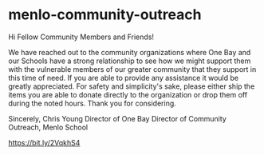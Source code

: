 # menlo-community-outreach

Hi Fellow Community Members and Friends!

We have reached out to the community organizations where One Bay and our Schools have a strong relationship to see how we might support them with the vulnerable members of our greater community that they support in this time of need.  If you are able to provide any assistance it would be greatly appreciated. For safety and simplicity's sake, please either ship the items you are able to donate directly to the organization or drop them off during the noted hours. Thank you for considering.

Sincerely,
Chris Young
Director of One Bay
Director of Community Outreach, Menlo School

https://bit.ly/2VqkhS4
